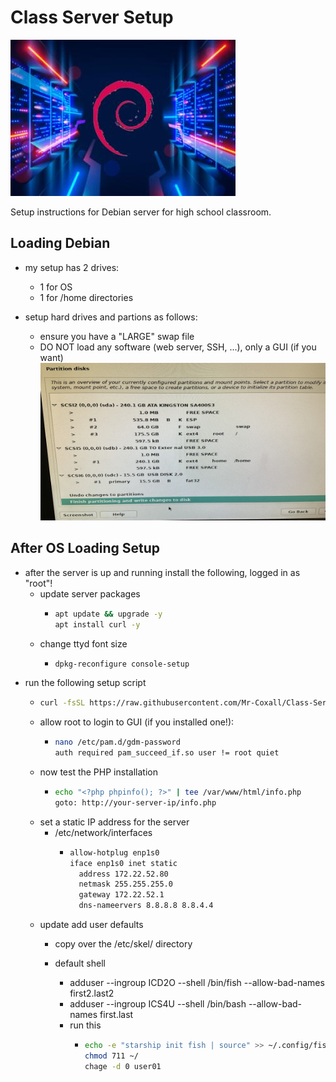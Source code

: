# Class Server Setup

![Deban Server image](./images/debian%20_server.jpg)

Setup instructions for Debian server for high school classroom.

## Loading Debian

- my setup has 2 drives:
  - 1 for OS
  - 1 for /home directories

- setup hard drives and partions as follows:
  - ensure you have a "LARGE" swap file
  - DO NOT load any software (web server, SSH, ...), only a GUI (if you want)
![Debian Server Partition setup](./images/Debian_drive_partion_setup.jpg)

## After OS Loading Setup

- after the server is up and running install the following, logged in as "root"!
  - update server packages
    - ```sh
      apt update && upgrade -y
      apt install curl -y
      ```
  - change ttyd font size
    - ```sh
      dpkg-reconfigure console-setup
      ```
- run the following setup script
  - ```sh
    curl -fsSL https://raw.githubusercontent.com/Mr-Coxall/Class-Server-Setup/main/setup.sh | bash
    ```
  - allow root to login to GUI (if you installed one!):
    - ```sh
      nano /etc/pam.d/gdm-password
      auth required pam_succeed_if.so user != root quiet
      ```
  - now test the PHP installation
    - ```sh
      echo "<?php phpinfo(); ?>" | tee /var/www/html/info.php
      goto: http://your-server-ip/info.php
      ```
  - set a static IP address for the server
    - /etc/network/interfaces
      - ```sh
        allow-hotplug enp1s0
        iface enp1s0 inet static
          address 172.22.52.80
          netmask 255.255.255.0
          gateway 172.22.52.1
          dns-nameervers 8.8.8.8 8.8.4.4
        ```
  - update add user defaults
    - copy over the /etc/skel/ directory

    - default shell
      - adduser --ingroup ICD2O --shell /bin/fish --allow-bad-names first2.last2
      - adduser --ingroup ICS4U --shell /bin/bash --allow-bad-names first.last
      - run this
        - ```sh
          echo -e "starship init fish | source" >> ~/.config/fish/config.fish
          chmod 711 ~/
          chage -d 0 user01
          ```
